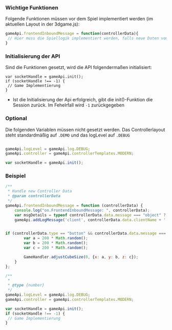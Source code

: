 ### Wichtige Funktionen
Folgende Funktionen müssen vor dem Spiel implementiert werden (im aktuellen Layout in der 3dgame.js):

```javascript
gameApi.frontendInboundMessage = function(controllerData){
 // Hier muss die Spiellogik implementiert werden, falls neue Daten vom Controller Template kommen
}
```
### Initialisierung der API
Sind die Funktionen gesetzt, wird die API folgendermaßen initialisiert:
```
var socketHandle = gameApi.init();
if (socketHandle !== -1) {
 // Game Implementierung
}
```
- Ist die Initialisierung der Api erfolgreich, gibt die init()-Funktion die Session zurück. 
Im Fehelrfall wird ```-1``` zurückgegeben

### Optional
Die folgenden Variablen müssen nicht gesetzt werden. Das Controllerlayout steht standardmäßig auf ```.DEMO``` und das logLevel auf ```.DEBUG```
```javascript

gameApi.logLevel = gameApi.log.DEBUG;
gameApi.controller = gameApi.controllerTemplates.MODERN;
```

```javascript
var socketHandle = gameApi.init();
```

### Beispiel
```javascript
/**
 * Handle new Controller Data
 * @param controllerData
 */
gameApi.frontendInboundMessage = function (controllerData) {
    console.log("on.FrontendInboundMessage: ", controllerData);
    var msgDetails = typeof controllerData.data.message === "object" ? JSON.stringify(controllerData.data.message) : controllerData.data.message;
    gameApi.addLogMessage('client', controllerData.data.clientName + ': ' + msgDetails);


if (controllerData.type == "button" && controllerData.data.message === gameApi.BUTTON.DOWN) {
        var a = 200 * Math.random();
        var b = 200 * Math.random();
        var c = 200 * Math.random();

        GameHandler.adjustCubeSize(0, {x: a, y: b, z: c});
    }
};

/**
 *
 * @type {number}
 */
gameApi.logLevel = gameApi.log.DEBUG;
gameApi.controller = gameApi.controllerTemplates.MODERN;

var socketHandle = gameApi.init();
if (socketHandle !== -1) {
 // Game Implementierung
}
```